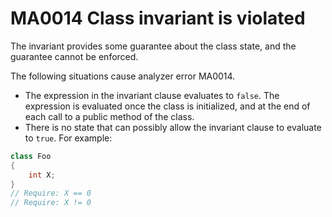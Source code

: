 # MA0014 Class invariant is violated

The invariant provides some guarantee about the class state, and the guarantee cannot be enforced.

The following situations cause analyzer error MA0014.

+ The expression in the invariant clause evaluates to `false`. The expression is evaluated once the class is initialized, and at the end of each call to a public method of the class.
+ There is no state that can possibly allow the invariant clause to evaluate to `true`. For example:

````csharp
class Foo
{
	int X;
}
// Require: X == 0
// Require: X != 0
````

